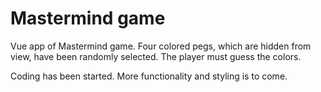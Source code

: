 # Mastermind game

Vue app of Mastermind game. Four colored pegs, which are hidden from view, have been randomly selected. The player must guess the colors.

Coding has been started. More functionality and styling is to come.
